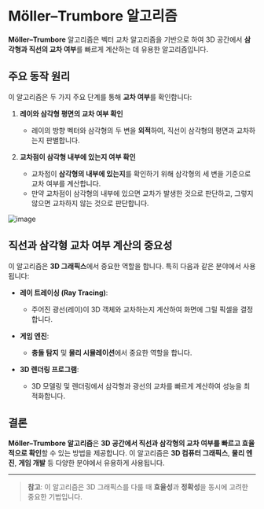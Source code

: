 # Möller–Trumbore 알고리즘

**Möller–Trumbore** 알고리즘은 벡터 교차 알고리즘을 기반으로 하여 3D 공간에서 **삼각형과 직선의 교차 여부**를 빠르게 계산하는 데 유용한 알고리즘입니다.

## 주요 동작 원리

이 알고리즘은 두 가지 주요 단계를 통해 **교차 여부**를 확인합니다:

1. **레이와 삼각형 평면의 교차 여부 확인**
    - 레이의 방향 벡터와 삼각형의 두 변을 **외적**하여, 직선이 삼각형의 평면과 교차하는지 판별합니다.

2. **교차점이 삼각형 내부에 있는지 여부 확인**
    - 교차점이 **삼각형의 내부에 있는지**를 확인하기 위해 삼각형의 세 변을 기준으로 교차 여부를 계산합니다.
    - 만약 교차점이 삼각형의 내부에 있으면 교차가 발생한 것으로 판단하고, 그렇지 않으면 교차하지 않는 것으로 판단합니다.
  

![image](https://github.com/user-attachments/assets/ef6b4779-98dd-4ebe-8480-87eeec6fe91d)


## 직선과 삼각형 교차 여부 계산의 중요성

이 알고리즘은 **3D 그래픽스**에서 중요한 역할을 합니다. 특히 다음과 같은 분야에서 사용됩니다:

- **레이 트레이싱 (Ray Tracing)**:
    - 주어진 광선(레이)이 3D 객체와 교차하는지 계산하여 화면에 그릴 픽셀을 결정합니다.
  
- **게임 엔진**:
    - **충돌 탐지** 및 **물리 시뮬레이션**에서 중요한 역할을 합니다.
  
- **3D 렌더링 프로그램**:
    - 3D 모델링 및 렌더링에서 삼각형과 광선의 교차를 빠르게 계산하여 성능을 최적화합니다.

## 결론

**Möller–Trumbore 알고리즘**은 **3D 공간에서 직선과 삼각형의 교차 여부를 빠르고 효율적으로 확인**할 수 있는 방법을 제공합니다. 이 알고리즘은 **3D 컴퓨터 그래픽스**, **물리 엔진**, **게임 개발** 등 다양한 분야에서 유용하게 사용됩니다.

---

> **참고**: 이 알고리즘은 3D 그래픽스를 다룰 때 **효율성**과 **정확성**을 동시에 고려한 중요한 기법입니다.
